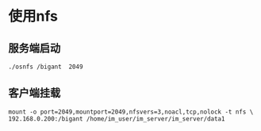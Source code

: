 # 使用nfs

## 服务端启动

```
./osnfs /bigant  2049
```
## 客户端挂载
```
mount -o port=2049,mountport=2049,nfsvers=3,noacl,tcp,nolock -t nfs \
192.168.0.200:/bigant /home/im_user/im_server/im_server/data1
```